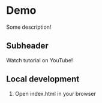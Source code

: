 # Demo

Some description!

## Subheader

Watch tutorial on YouTube!

## Local development

1. Open index.html in your browser